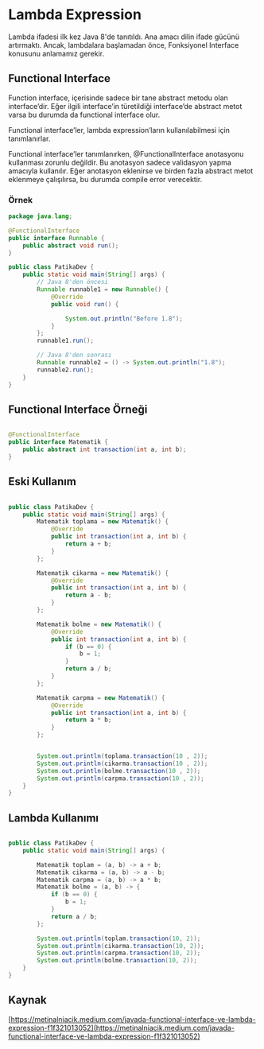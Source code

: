 # Lambda Expression

Lambda ifadesi ilk kez Java 8'de tanıtıldı. Ana amacı dilin ifade gücünü artırmaktı. Ancak, lambdalara başlamadan önce, Fonksiyonel Interface konusunu anlamamız
gerekir.

## Functional Interface

Function interface, içerisinde sadece bir tane abstract metodu olan interface’dir. Eğer ilgili interface’in türetildiği interface’de abstract metot varsa bu
durumda da functional interface olur.

Functional interface’ler, lambda expression’ların kullanılabilmesi için tanımlanırlar.

Functional interface’ler tanımlanırken, @FunctionalInterface anotasyonu kullanması zorunlu değildir. Bu anotasyon sadece validasyon yapma amacıyla kullanılır.
Eğer anotasyon eklenirse ve birden fazla abstract metot eklenmeye çalışılırsa, bu durumda compile error verecektir.

### Örnek

````java
package java.lang;

@FunctionalInterface
public interface Runnable {
    public abstract void run();
}

````

````java
public class PatikaDev {
    public static void main(String[] args) {
        // Java 8'den öncesi
        Runnable runnable1 = new Runnable() {
            @Override
            public void run() {

                System.out.println("Before 1.8");
            }
        };
        runnable1.run();

        // Java 8'den sonrası
        Runnable runnable2 = () -> System.out.println("1.8");
        runnable2.run();
    }
}

````

## Functional Interface Örneği

````java

@FunctionalInterface
public interface Matematik {
    public abstract int transaction(int a, int b);
}


````

## Eski Kullanım

````java

public class PatikaDev {
    public static void main(String[] args) {
        Matematik toplama = new Matematik() {
            @Override
            public int transaction(int a, int b) {
                return a + b;
            }
        };

        Matematik cikarma = new Matematik() {
            @Override
            public int transaction(int a, int b) {
                return a - b;
            }
        };

        Matematik bolme = new Matematik() {
            @Override
            public int transaction(int a, int b) {
                if (b == 0) {
                    b = 1;
                }
                return a / b;
            }
        };

        Matematik carpma = new Matematik() {
            @Override
            public int transaction(int a, int b) {
                return a * b;
            }
        };


        System.out.println(toplama.transaction(10 , 2));
        System.out.println(cikarma.transaction(10 , 2));
        System.out.println(bolme.transaction(10 , 2));
        System.out.println(carpma.transaction(10 , 2));
    }
}

````

## Lambda Kullanımı

````java

public class PatikaDev {
    public static void main(String[] args) {

        Matematik toplam = (a, b) -> a + b;
        Matematik cikarma = (a, b) -> a - b;
        Matematik carpma = (a, b) -> a * b;
        Matematik bolme = (a, b) -> {
            if (b == 0) {
                b = 1;
            }
            return a / b;
        };

        System.out.println(toplam.transaction(10, 2));
        System.out.println(cikarma.transaction(10, 2));
        System.out.println(carpma.transaction(10, 2));
        System.out.println(bolme.transaction(10, 2));
    }
}

````

## Kaynak
[https://metinalniacik.medium.com/javada-functional-interface-ve-lambda-expression-f1f321013052](https://metinalniacik.medium.com/javada-functional-interface-ve-lambda-expression-f1f321013052)